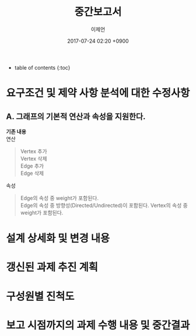 ﻿---
layout: entry
title: "중간보고서"
author: 이제언
date: 2017-07-24 02:20 +0900
tags: 보고서
comments: true
---
* table of contents
{:toc}

# 요구조건 및 제약 사항 분석에 대한 수정사항  

## A. 그래프의 기본적 연산과 속성을 지원한다.  

**기존 내용**  
연산
> Vertex 추가  
> Vertex 삭제  
> Edge 추가  
> Edge 삭제  

속성  
> Edge의 속성 중 weight가 포함된다.  
> Edge의 속성 중 방향성(Directed/Undirected)이 포함된다.
> Vertex의 속성 중 weight가 포함된다.  


# 설계 상세화 및 변경 내용  


# 갱신된 과제 추진 계획  


# 구성원별 진척도  


# 보고 시점까지의 과제 수행 내용 및 중간결과  